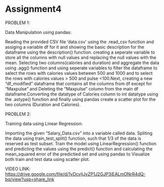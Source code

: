 # Assignment4

PROBLEM 1:

Data Manipulation using pandas:

Reading the provided CSV file ‘data.csv' using the .read_csv function and assiging a variable df for it and showing the basic description for the dataframe using the description() function.
creating a seperate variable to store all the columns with null values and replacing the null values with the mean.
Selecting two columns(calories and duration) and aggregate the data using .agg() function and using seperate variables to filter the dataframe to select the rows with calories values between 500 and 1000 and to select the rows with calories values > 500 and pulse <100.Next, creating a new “df_modified” dataframe that contains all the columns from df except for “Maxpulse” and Deleting the “Maxpulse” column from the main df dataframe.Converting the datatype of Calories column to int datatype using the .astype() function and finally using pandas create a scatter plot for the two columns (Duration and Calories).

PROBLEM 2:

Training data using Linear Regression:

Importing the given “Salary_Data.csv” into a variable called data. Spliting the data using train_test_split() function, such that 1/3 of the data is reserved as test subset. Train the model using LinearRegression() function and predicting the values using the predict() function and calculating the mean_squared error of the predictied set and using pandas to Visualize both train and test data using scatter plot.

VIDEO LINK: https://drive.google.com/file/d/1yDcvIjJvZP1J2GJP3iEALmONrR4dQ-bq/view?usp=share_link
